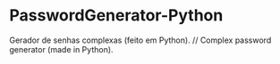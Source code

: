 # PasswordGenerator-Python
Gerador de senhas complexas (feito em Python). // Complex password generator (made in Python).
